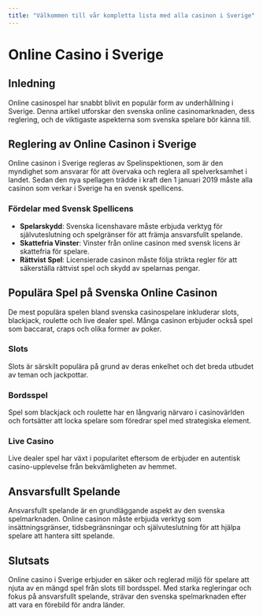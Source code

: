 ```yaml
---
title: "Välkommen till vår kompletta lista med alla casinon i Sverige"
---
```


# Online Casino i Sverige

## Inledning
Online casinospel har snabbt blivit en populär form av underhållning i Sverige. Denna artikel utforskar den svenska online casinomarknaden, dess reglering, och de viktigaste aspekterna som svenska spelare bör känna till.

## Reglering av Online Casinon i Sverige
Online casinon i Sverige regleras av Spelinspektionen, som är den myndighet som ansvarar för att övervaka och reglera all spelverksamhet i landet. Sedan den nya spellagen trädde i kraft den 1 januari 2019 måste alla casinon som verkar i Sverige ha en svensk spellicens.

### Fördelar med Svensk Spellicens
- **Spelarskydd**: Svenska licenshavare måste erbjuda verktyg för självuteslutning och spelgränser för att främja ansvarsfullt spelande.
- **Skattefria Vinster**: Vinster från online casinon med svensk licens är skattefria för spelare.
- **Rättvist Spel**: Licensierade casinon måste följa strikta regler för att säkerställa rättvist spel och skydd av spelarnas pengar.

## Populära Spel på Svenska Online Casinon
De mest populära spelen bland svenska casinospelare inkluderar slots, blackjack, roulette och live dealer spel. Många casinon erbjuder också spel som baccarat, craps och olika former av poker.

### Slots
Slots är särskilt populära på grund av deras enkelhet och det breda utbudet av teman och jackpottar.

### Bordsspel
Spel som blackjack och roulette har en långvarig närvaro i casinovärlden och fortsätter att locka spelare som föredrar spel med strategiska element.

### Live Casino
Live dealer spel har växt i popularitet eftersom de erbjuder en autentisk casino-upplevelse från bekvämligheten av hemmet.

## Ansvarsfullt Spelande
Ansvarsfullt spelande är en grundläggande aspekt av den svenska spelmarknaden. Online casinon måste erbjuda verktyg som insättningsgränser, tidsbegränsningar och självuteslutning för att hjälpa spelare att hantera sitt spelande.

## Slutsats
Online casino i Sverige erbjuder en säker och reglerad miljö för spelare att njuta av en mängd spel från slots till bordsspel. Med starka regleringar och fokus på ansvarsfullt spelande, strävar den svenska spelmarknaden efter att vara en förebild för andra länder.

